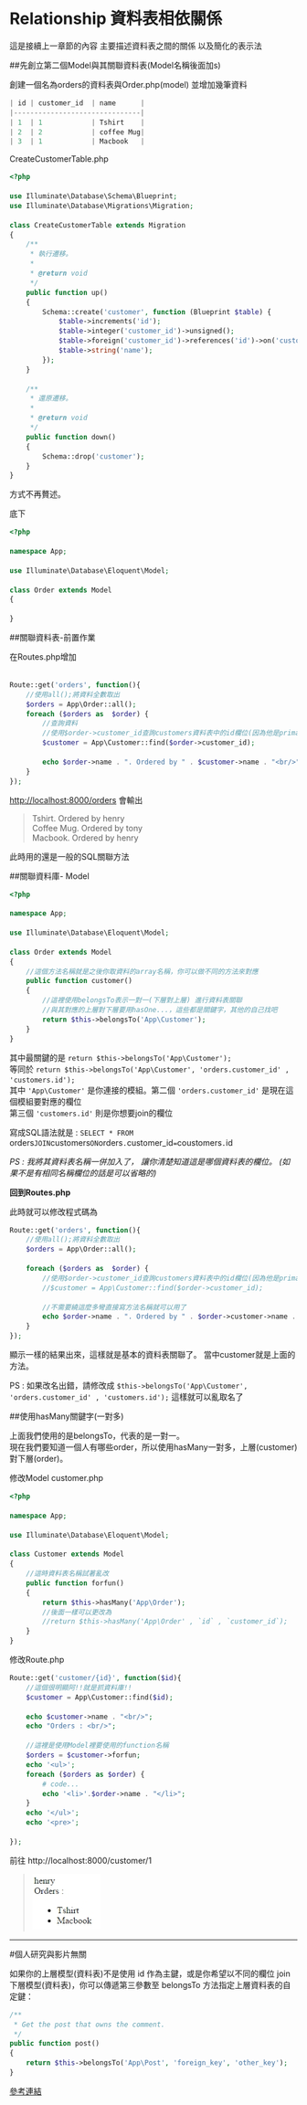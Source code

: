 # Relationship 資料表相依關係


這是接續上一章節的內容
主要描述資料表之間的關係
以及簡化的表示法


##先創立第二個Model與其關聯資料表(Model名稱後面加s)

創建一個名為orders的資料表與Order.php(model)
並增加幾筆資料
```php
| id | customer_id  | name      |
|-------------------------------|
| 1  | 1            | Tshirt    |
| 2  | 2            | coffee Mug|
| 3  | 1            | Macbook   |
```

CreateCustomerTable.php

```php
<?php

use Illuminate\Database\Schema\Blueprint;
use Illuminate\Database\Migrations\Migration;

class CreateCustomerTable extends Migration
{
    /**
     * 執行遷移。
     *
     * @return void
     */
    public function up()
    {
        Schema::create('customer', function (Blueprint $table) {
            $table->increments('id');
            $table->integer('customer_id')->unsigned();
            $table->foreign('customer_id')->references('id')->on('customer');
            $table->string('name');
        });
    }

    /**
     * 還原遷移。
     *
     * @return void
     */
    public function down()
    {
        Schema::drop('customer');
    }
}

```

方式不再贅述。


底下

```php
<?php

namespace App;

use Illuminate\Database\Eloquent\Model;

class Order extends Model
{
    
}

```

##關聯資料表-前置作業

在Routes.php增加

```php

Route::get('orders', function(){
    //使用all();將資料全數取出
    $orders = App\Order::all();
    foreach ($orders as  $order) {
        //查詢資料
        //使用$order->customer_id查詢customers資料表中的id欄位(因為他是primary key主鍵)
        $customer = App\Customer::find($order->customer_id);
        
        echo $order->name . ". Ordered by " . $customer->name . "<br/>";
    }
});

```
[http://localhost:8000/orders](http://localhost:8000/orders)
會輸出

>Tshirt. Ordered by henry <br>
>Coffee Mug. Ordered by tony <br>
>Macbook. Ordered by henry <br>


此時用的還是一般的SQL關聯方法

##關聯資料庫- Model


```php
<?php

namespace App;

use Illuminate\Database\Eloquent\Model;

class Order extends Model
{
    //這個方法名稱就是之後你取資料的array名稱，你可以做不同的方法來對應
    public function customer() 
    {
        //這裡使用belongsTo表示一對一(下層對上層) 進行資料表關聯
        //與其對應的上層對下層要用hasOne...，這些都是關鍵字，其他的自己找吧
        return $this->belongsTo('App\Customer');
    }
}

```
其中最關鍵的是 `return $this->belongsTo('App\Customer');`<br>
等同於 `return $this->belongsTo('App\Customer', 'orders.customer_id' , 'customers.id');`<br>
其中 `'App\Customer'` 是你連接的模組。第二個 `'orders.customer_id'` 是現在這個模組要對應的欄位<br>
第三個 `'customers.id'` 則是你想要join的欄位

寫成SQL語法就是 : 
`SELECT * FROM `orders` JOIN `customers` ON `orders`.`customer_id` = `coustomers`.`id`  `

*PS : 我將其資料表名稱一併加入了，
讓你清楚知道這是哪個資料表的欄位。
(如果不是有相同名稱欄位的話是可以省略的)*



**回到Routes.php**

此時就可以修改程式碼為



```php
Route::get('orders', function(){
    //使用all();將資料全數取出
    $orders = App\Order::all();
    
    foreach ($orders as  $order) {
        //使用$order->customer_id查詢customers資料表中的id欄位(因為他是primary key主鍵)
        //$customer = App\Customer::find($order->customer_id);
        
        //不需要繞這麼多彎直接寫方法名稱就可以用了
        echo $order->name . ". Ordered by " . $order->customer->name . "<br/>";
    }
});

```

顯示一樣的結果出來，這樣就是基本的資料表關聯了。
當中customer就是上面的方法。

PS : 如果改名出錯，請修改成 `$this->belongsTo('App\Customer', 'orders.customer_id' , 'customers.id');` 這樣就可以亂取名了


##使用hasMany關鍵字(一對多)

上面我們使用的是belongsTo，代表的是一對一。<br>
現在我們要知道一個人有哪些order，所以使用hasMany一對多，上層(customer)對下層(order)。

修改Model customer.php

```php
<?php

namespace App;

use Illuminate\Database\Eloquent\Model;

class Customer extends Model
{
    //這時資料表名稱試著亂改
    public function forfun()
    {
        return $this->hasMany('App\Order');
        //後面一樣可以更改為
        //return $this->hasMany('App\Order' , `id` , `customer_id`);
    }
}

```


修改Route.php

```php
Route::get('customer/{id}', function($id){
    //這個很明顯阿!!就是抓資料庫!!
    $customer = App\Customer::find($id);
    
    echo $customer->name . "<br/>";
    echo "Orders : <br/>";
    
    //這裡是使用Model裡要使用的function名稱
    $orders = $customer->forfun;
    echo '<ul>';
    foreach ($orders as $order) {
        # code...
        echo '<li>'.$order->name . "</li>";
    }
    echo '</ul>';
    echo '<pre>';
    
});

```

前往
http://localhost:8000/customer/1

 >![Customer1](customer1.jpg)





---

#個人研究與影片無關





如果你的上層模型(資料表)不是使用 id 作為主鍵，或是你希望以不同的欄位 join 下層模型(資料表)，你可以傳遞第三參數至 belongsTo 方法指定上層資料表的自定鍵：
```php
/**
 * Get the post that owns the comment.
 */
public function post()
{
    return $this->belongsTo('App\Post', 'foreign_key', 'other_key');
}
```

[參考連結](https://laravel.tw/docs/5.2/eloquent-relationships#has-many-through)























